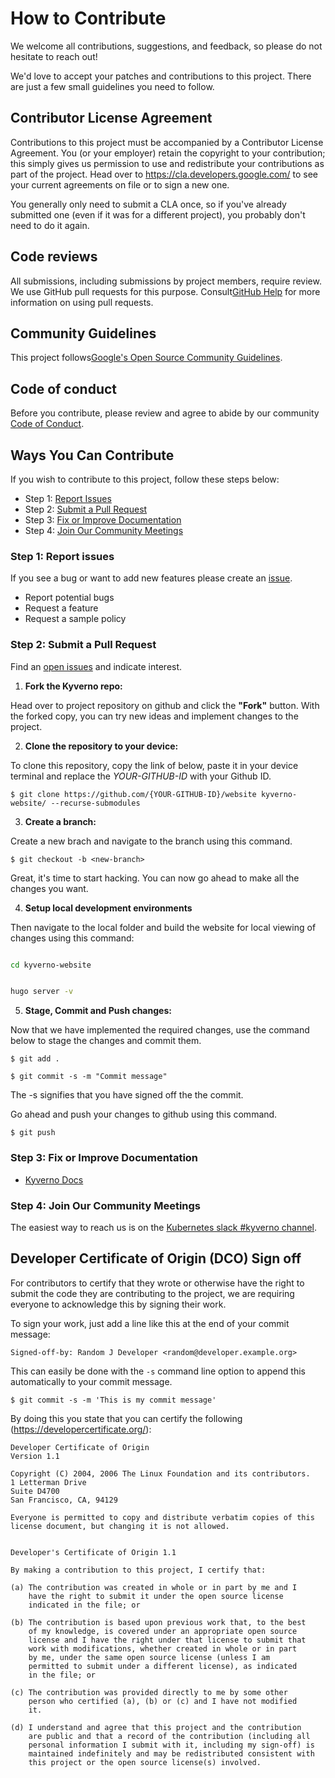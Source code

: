 # How to Contribute
 We welcome all contributions, suggestions, and feedback, so please do not hesitate to reach out!

 
 We'd love to accept your patches and contributions to this project. There are just a few small guidelines you need to follow.

## Contributor License Agreement

 Contributions to this project must be accompanied by a Contributor License
 Agreement. You (or your employer) retain the copyright to your contribution;
 this simply gives us permission to use and redistribute your contributions as
 part of the project. Head over to <https://cla.developers.google.com/> to see your current agreements on file or to sign a new one.

 You generally only need to submit a CLA once, so if you've already submitted one
 (even if it was for a different project), you probably don't need to do it
 again.

## Code reviews

 All submissions, including submissions by project members, require review. We use GitHub pull requests for this purpose. Consult[GitHub Help](https://help.github.com/articles/about-pull-requests/) for more information on using pull requests.

## Community Guidelines

 This project follows[Google's Open Source Community Guidelines](https://opensource.google.com/conduct/).

## Code of conduct
 Before you contribute, please review and agree to abide by our community [Code of Conduct](/CODE_OF_CONDUCT.md).

## Ways You Can Contribute
  If you wish to contribute to this project, follow these steps below:
 - Step 1: [Report Issues](https://github.com/kyverno/website/blob/main/CONTRIBUTING.md#step-1-report-issues)
 - Step 2: [Submit a Pull Request](https://github.com/kyverno/website/blob/main/CONTRIBUTING.md#step-2-submit-pull-requests)
 - Step 3: [Fix or Improve Documentation](https://github.com/kyverno/website/blob/main/CONTRIBUTING.md#step-3-fix-or-improve-documentation) 
 - Step 4: [Join Our Community Meetings](https://github.com/kyverno/website/blob/main/CONTRIBUTING.md#step-4-join-our-community-meetings) 

### Step 1: Report issues
 If you see a bug or want to add new features  please create an [issue](https://github.com/kyverno/kyverno/issues/new/choose).
  - Report potential bugs
  - Request a feature
  - Request a sample policy

### Step 2: Submit a Pull Request

 Find an [open issues](https://github.com/kyverno/kyverno/issues?q=is%3Aissue+is%3Aopen+label%3A%22good+first+issue%22) and indicate interest.
 1. **Fork the Kyverno repo:**

   Head over to project repository on github and click the **"Fork"** button. With the forked copy, you can try new ideas and implement changes to the project.

 2. **Clone the repository to your device:**

  To clone this repository, copy the link of below, paste it in your device terminal and replace the *YOUR-GITHUB-ID* with your Github ID.

 ```
 $ git clone https://github.com/{YOUR-GITHUB-ID}/website kyverno-website/ --recurse-submodules

 ```
3. **Create a branch:** 

  Create a new brach and navigate to the branch using this command.

  ```
  $ git checkout -b <new-branch>
  ```

 Great, it's time to start hacking. You can now go ahead to make all the changes you want.

 4. **Setup local development environments**
   
  Then navigate to the local folder and build the website for local viewing of changes using this command:

 ```sh

 cd kyverno-website


 hugo server -v

 ```
 5. **Stage, Commit and Push changes:**

  Now that we have implemented the required changes, use the command below to stage the changes and commit them.

 ```
 $ git add .
 ```

 ```
 $ git commit -s -m "Commit message"
 ```

 The -s signifies that you have signed off the the commit.

 Go ahead and push your changes to github using this command.
 
 ``` 
 $ git push 
 ```
  
### Step 3: Fix or Improve Documentation
   - [Kyverno Docs](https://github.com/kyverno/website)


### Step 4: Join Our Community Meetings
 The easiest way to reach us is on the [Kubernetes slack #kyverno channel](https://slack.k8s.io/#kyverno). 
 
## Developer Certificate of Origin (DCO) Sign off

For contributors to certify that they wrote or otherwise have the right to submit the code they are contributing to the project, we are requiring everyone to acknowledge this by signing their work.

To sign your work, just add a line like this at the end of your commit message:

```
Signed-off-by: Random J Developer <random@developer.example.org>
```

This can easily be done with the `-s` command line option to append this automatically to your commit message.
```
$ git commit -s -m 'This is my commit message'
```

By doing this you state that you can certify the following (https://developercertificate.org/):
```
Developer Certificate of Origin
Version 1.1

Copyright (C) 2004, 2006 The Linux Foundation and its contributors.
1 Letterman Drive
Suite D4700
San Francisco, CA, 94129

Everyone is permitted to copy and distribute verbatim copies of this
license document, but changing it is not allowed.


Developer's Certificate of Origin 1.1

By making a contribution to this project, I certify that:

(a) The contribution was created in whole or in part by me and I
    have the right to submit it under the open source license
    indicated in the file; or

(b) The contribution is based upon previous work that, to the best
    of my knowledge, is covered under an appropriate open source
    license and I have the right under that license to submit that
    work with modifications, whether created in whole or in part
    by me, under the same open source license (unless I am
    permitted to submit under a different license), as indicated
    in the file; or

(c) The contribution was provided directly to me by some other
    person who certified (a), (b) or (c) and I have not modified
    it.

(d) I understand and agree that this project and the contribution
    are public and that a record of the contribution (including all
    personal information I submit with it, including my sign-off) is
    maintained indefinitely and may be redistributed consistent with
    this project or the open source license(s) involved.
```
